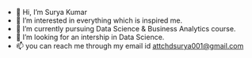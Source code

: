- 👋 Hi, I’m Surya Kumar
- 👀 I’m interested in everything which is inspired me.
- 🌱 I’m currently pursuing Data Science & Business Analytics course.
- 💞️ I’m looking for an intership in Data Science.
- 📫 you can reach me through my email id attchdsurya001@gmail.com

<!---
suryakumar001/suryakumar001 is a ✨ special ✨ repository because its `README.md` (this file) appears on your GitHub profile.
You can click the Preview link to take a look at your changes.
--->
